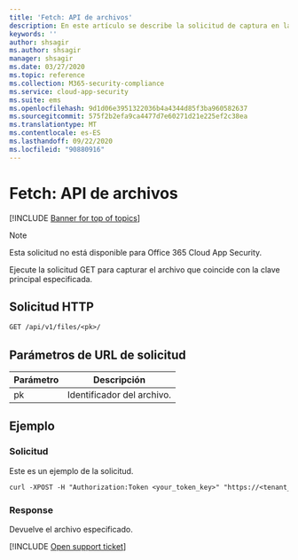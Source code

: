 ```yaml
---
title: 'Fetch: API de archivos'
description: En este artículo se describe la solicitud de captura en la API de archivos de Cloud App Security.
keywords: ''
author: shsagir
ms.author: shsagir
manager: shsagir
ms.date: 03/27/2020
ms.topic: reference
ms.collection: M365-security-compliance
ms.service: cloud-app-security
ms.suite: ems
ms.openlocfilehash: 9d1d06e3951322036b4a4344d85f3ba960582637
ms.sourcegitcommit: 575f2b2efa9ca4477d7e60271d21e225ef2c38ea
ms.translationtype: MT
ms.contentlocale: es-ES
ms.lasthandoff: 09/22/2020
ms.locfileid: "90880916"
---
```

# <a name="fetch---files-api"></a>Fetch: API de archivos

[!INCLUDE [Banner for top of topics](includes/banner.md)]

> [!NOTE]
> Esta solicitud no está disponible para Office 365 Cloud App Security.

Ejecute la solicitud GET para capturar el archivo que coincide con la clave principal especificada.

## <a name="http-request"></a>Solicitud HTTP

```rest
GET /api/v1/files/<pk>/
```

## <a name="request-url-parameters"></a>Parámetros de URL de solicitud

| Parámetro | Descripción |
| --- | --- |
| pk | Identificador del archivo. |

## <a name="example"></a>Ejemplo

### <a name="request"></a>Solicitud

Este es un ejemplo de la solicitud.

```rest
curl -XPOST -H "Authorization:Token <your_token_key>" "https://<tenant_id>.<tenant_region>.contoso.com/api/v1/files/<pk>/"
```

### <a name="response"></a>Response

Devuelve el archivo especificado.

[!INCLUDE [Open support ticket](includes/support.md)]
